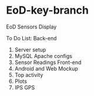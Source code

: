 # EoD-key-branch
EoD Sensors Display

To Do List:
Back-end
1) Server setup
2) MySQL Apache configs
3) Sensor Readings
Front-end
1) Android and Web Mockup
2) Top activity
3) Plots
4) IPS GPS
